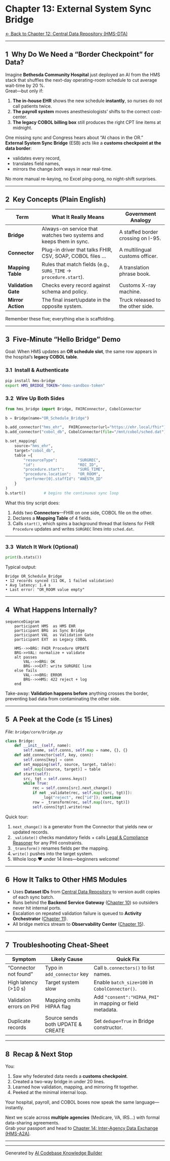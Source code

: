 # Chapter 13: External System Sync Bridge  
[← Back to Chapter 12: Central Data Repository (HMS-DTA)](12_central_data_repository__hms_dta__.md)

---

## 1 Why Do We Need a “Border Checkpoint” for Data?

Imagine **Bethesda Community Hospital** just deployed an AI from the HMS stack that shuffles the next-day operating-room schedule to cut average wait-time by 20 %.  
Great—but only if:

1. **The in-house EHR** shows the new schedule **instantly**, so nurses do not call patients twice.  
2. **The payroll system** moves anesthesiologists’ shifts to the correct cost-center.  
3. **The legacy COBOL billing box** still produces the right CPT line items at midnight.

One missing sync and Congress hears about “AI chaos in the OR.”  
**External System Sync Bridge** (ESB) acts like a **customs checkpoint at the data border**:

* validates every record,  
* translates field names,  
* mirrors the change *both* ways in near real-time.

No more manual re-keying, no Excel ping-pong, no night-shift surprises.

---

## 2 Key Concepts (Plain English)

| Term | What It Really Means | Government Analogy |
|------|---------------------|--------------------|
| **Bridge** | Always-on service that watches two systems and keeps them in sync. | A staffed border crossing on I-95. |
| **Connector** | Plug-in driver that talks FHIR, CSV, SOAP, COBOL files … | A multilingual customs officer. |
| **Mapping Table** | Rules that match fields (e.g., `SURG_TIME` → `procedure.start`). | A translation phrase book. |
| **Validation Gate** | Checks every record against schema and policy. | Customs X-ray machine. |
| **Mirror Action** | The final insert/update in the opposite system. | Truck released to the other side. |

Remember these five; everything else is scaffolding.

---

## 3 Five-Minute “Hello Bridge” Demo

Goal: When HMS updates an **OR schedule slot**, the same row appears in the hospital’s **legacy COBOL table**.

### 3.1 Install & Authenticate
```bash
pip install hms-bridge
export HMS_BRIDGE_TOKEN="demo-sandbox-token"
```

### 3.2 Wire Up Both Sides
```python
from hms_bridge import Bridge, FHIRConnector, CobolConnector

b = Bridge(name="OR_Schedule_Bridge")

b.add_connector("hms_ehr",  FHIRConnector(url="https://ehr.local/fhir"))
b.add_connector("cobol_db", CobolConnector(file="/mnt/cobol/sched.dat"))

b.set_mapping(
    source="hms_ehr",
    target="cobol_db",
    table ={
        "resourceType":         "SURGREC",
        "id":                   "REC_ID",
        "procedure.start":      "SURG_TIME",
        "procedure.location":   "OR_ROOM",
        "performer[0].staffId": "ANESTH_ID"
    }
)
b.start()        # begins the continuous sync loop
```
What this tiny script does:  
1. Adds two **Connectors**—FHIR on one side, COBOL file on the other.  
2. Declares a **Mapping Table** of 4 fields.  
3. Calls `start()`, which spins a background thread that listens for FHIR `Procedure` updates and writes `SURGREC` lines into `sched.dat`.

---

### 3.3 Watch It Work (Optional)
```python
print(b.stats())
```
Typical output:
```
Bridge OR_Schedule_Bridge
• 12 records synced (11 OK, 1 failed validation)
• Avg latency: 1.4 s
• Last error: "OR_ROOM value empty"
```

---

## 4 What Happens Internally?

```mermaid
sequenceDiagram
    participant HMS  as HMS EHR
    participant BRG  as Sync Bridge
    participant VAL  as Validation Gate
    participant EXT  as Legacy COBOL

    HMS-->>BRG: FHIR Procedure UPDATE
    BRG->>VAL: normalize + validate
    alt passes
        VAL-->>BRG: OK
        BRG-->>EXT: write SURGREC line
    else fails
        VAL-->>BRG: ERROR
        BRG-->>HMS: 422 reject + log
    end
```
Take-away: **Validation happens before** anything crosses the border, preventing bad data from contaminating the other side.

---

## 5 A Peek at the Code (≤ 15 Lines)

_File: `bridge/core/bridge.py`_
```python
class Bridge:
    def __init__(self, name):
        self.name, self.conns, self.map = name, {}, {}
    def add_connector(self, key, conn):
        self.conns[key] = conn
    def set_mapping(self, source, target, table):
        self.map[(source, target)] = table
    def start(self):
        src, tgt = self.conns.keys()
        while True:
            rec = self.conns[src].next_change()
            if not _validate(rec, self.map[(src, tgt)]):
                _log("reject", rec["id"]); continue
            row = _transform(rec, self.map[(src, tgt)])
            self.conns[tgt].write(row)
```

Quick tour:  
1. `next_change()` is a generator from the Connector that yields new or updated records.  
2. `_validate()` checks mandatory fields + calls [Legal & Compliance Reasoner](08_legal___compliance_reasoner__hms_esq__.md) for any PHI constraints.  
3. `_transform()` renames fields per the mapping.  
4. `write()` pushes into the target system.  
5. Whole loop ♥ under 14 lines—beginners welcome!

---

## 6 How It Talks to Other HMS Modules

* Uses **Dataset IDs** from [Central Data Repository](12_central_data_repository__hms_dta__.md) to version audit copies of each sync batch.  
* Runs behind the **Backend Service Gateway** ([Chapter 10](10_backend_service_gateway__hms_svc___hms_api__.md)) so outsiders never hit internal ports.  
* Escalation on repeated validation failure is queued to **Activity Orchestrator** ([Chapter 11](11_activity_orchestrator___task_queues__hms_act___hms_oms__.md)).  
* All bridge metrics stream to **Observability Center** ([Chapter 15](15_observability___operations_center__hms_ops__.md)).

---

## 7 Troubleshooting Cheat-Sheet

| Symptom | Likely Cause | Quick Fix |
|---------|--------------|-----------|
| “Connector not found” | Typo in `add_connector` key | Call `b.connectors()` to list names. |
| High latency (>10 s) | Target system slow | Enable `batch_size=100` in `CobolConnector()`. |
| Validation errors on PHI | Mapping omits HIPAA flag | Add `"consent":"HIPAA_PHI"` in mapping or field metadata. |
| Duplicate records | Source sends both UPDATE & CREATE | Set `dedupe=True` in Bridge constructor. |

---

## 8 Recap & Next Stop

You:

1. Saw why federated data needs a **customs checkpoint**.  
2. Created a two-way bridge in under 20 lines.  
3. Learned how validation, mapping, and mirroring fit together.  
4. Peeked at the minimal internal loop.  

Your hospital, payroll, and COBOL boxes now speak the same language—instantly.

Next we scale across **multiple agencies** (Medicare, VA, IRS…) with formal data-sharing agreements.  
Grab your passport and head to [Chapter 14: Inter-Agency Data Exchange (HMS-A2A)](14_inter_agency_data_exchange__hms_a2a__.md).

---

---

Generated by [AI Codebase Knowledge Builder](https://github.com/The-Pocket/Tutorial-Codebase-Knowledge)